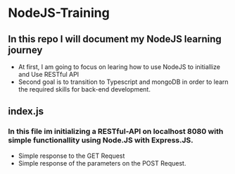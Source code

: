 # NodeJS-Training

## In this repo I will document my NodeJS learning journey

- At first, I am going to focus on learing how to use NodeJS to initiallize and Use RESTful API
- Second goal is to transition to Typescript and mongoDB in order to learn the required skills for back-end development.

## index.js

### In this file im initializing a RESTful-API on localhost 8080 with simple functionallity using Node.JS with Express.JS.
- Simple response to the GET Request
- Simple response of the parameters on the POST Request.
